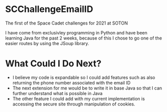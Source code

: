 # SCChallengeEmailID
The first of the Space Cadet challenges for 2021 at SOTON

I have come from exclusivley programming in Python and have been learning Java for the past 2 weeks, because of this I chose to go one of the easier routes by using the JSoup library.

# What Could I Do Next?

 - I believe my code is expandable so I could add features such as also returning the phone number associated with the email ID
 - The next extension for me would be to write it in base Java so that I can further understand what is possible in Java
 - The other feature I could add with my current implementation is accessing the secure site through manipulation of cookies.

